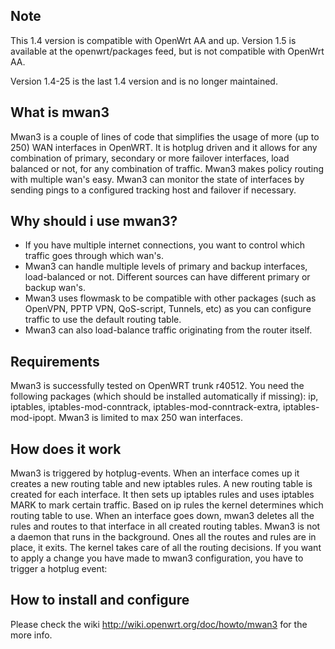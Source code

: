 ## Note

This 1.4 version is compatible with OpenWrt AA and up. Version 1.5 is available at the openwrt/packages feed, but is not compatible with OpenWrt AA.

Version 1.4-25 is the last 1.4 version and is no longer maintained.

## What is mwan3

Mwan3 is a couple of lines of code that simplifies the usage of more (up to 250) WAN interfaces in OpenWRT. It is
hotplug driven and it allows for any combination of primary, secondary or more failover interfaces, load balanced
or not, for any combination of traffic. Mwan3 makes policy routing with multiple wan's easy. Mwan3 can monitor the
state of interfaces by sending pings to a configured tracking host and failover if necessary.

## Why should i use mwan3?

- If you have multiple internet connections, you want to control which traffic goes through which wan's.
- Mwan3 can handle multiple levels of primary and backup interfaces, load-balanced or not. Different sources can have
different primary or backup wan's.
- Mwan3 uses flowmask to be compatible with other packages (such as OpenVPN, PPTP VPN, QoS-script, Tunnels, etc) as
you can configure traffic to use the default routing table.
- Mwan3 can also load-balance traffic originating from the router itself.

## Requirements

Mwan3 is successfully tested on OpenWRT trunk r40512. You need the following packages (which should be installed
automatically if missing): ip, iptables, iptables-mod-conntrack, iptables-mod-conntrack-extra, iptables-mod-ipopt.
Mwan3 is limited to max 250 wan interfaces.

## How does it work

Mwan3 is triggered by hotplug-events. When an interface comes up it creates a new routing table and new iptables
rules. A new routing table is created for each interface. It then sets up iptables rules and uses iptables MARK to
mark certain traffic. Based on ip rules the kernel determines which routing table to use. When an interface goes
down, mwan3 deletes all the rules and routes to that interface in all created routing tables. Mwan3 is not a daemon
that runs in the background. Ones all the routes and rules are in place, it exits. The kernel takes care of all the
routing decisions. If you want to apply a change you have made to mwan3 configuration, you have to trigger a hotplug
event:

## How to install and configure

Please check the wiki http://wiki.openwrt.org/doc/howto/mwan3 for the more info.

